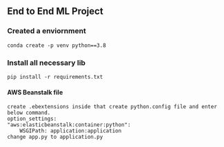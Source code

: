 ## End to End ML Project

### Created a enviornment

```
conda create -p venv python==3.8

```

### Install all necessary lib

```
pip install -r requirements.txt
```
#### AWS Beanstalk file ###
```
create .ebextensions inside that create python.config file and enter below command.
option_settings:
"aws:elasticbeanstalk:container:python":
    WSGIPath: application:application
change app.py to application.py

````
